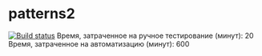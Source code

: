# patterns2
[![Build status](https://ci.appveyor.com/api/projects/status/sq2w768apx0syek7?svg=true)](https://ci.appveyor.com/project/Sabbotage-cmd/patterns2)
Время, затраченное на ручное тестирование (минут): 20
Время, затраченное на автоматизацию (минут): 600
